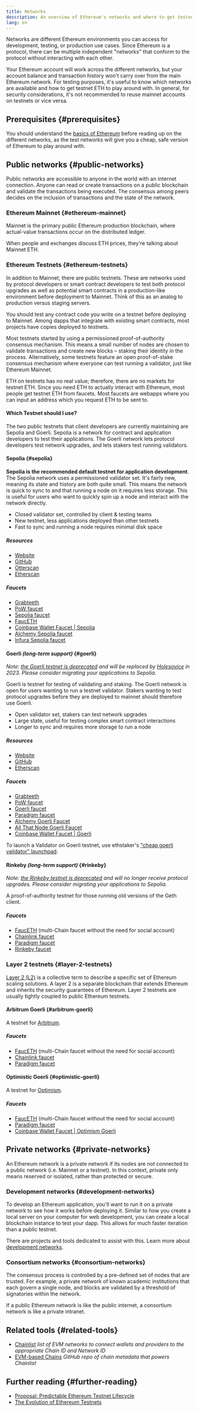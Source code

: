 ```yaml
---
title: Networks
description: An overview of Ethereum's networks and where to get testnet ether (ETH) for testing your application.
lang: en
---
```


Networks are different Ethereum environments you can access for development, testing, or production use cases. Since Ethereum is a protocol, there can be multiple independent "networks" that conform to the protocol without interacting with each other.

Your Ethereum account will work across the different networks, but your account balance and transaction history won't carry over from the main Ethereum network. For testing purposes, it's useful to know which networks are available and how to get testnet ETH to play around with. In general, for security considerations, it's not recommended to reuse mainnet accounts on testnets or vice versa.

## Prerequisites {#prerequisites}

You should understand the [basics of Ethereum](/developers/docs/intro-to-ethereum/) before reading up on the different networks, as the test networks will give you a cheap, safe version of Ethereum to play around with.

## Public networks {#public-networks}

Public networks are accessible to anyone in the world with an internet connection. Anyone can read or create transactions on a public blockchain and validate the transactions being executed. The consensus among peers decides on the inclusion of transactions and the state of the network.

### Ethereum Mainnet {#ethereum-mainnet}

Mainnet is the primary public Ethereum production blockchain, where actual-value transactions occur on the distributed ledger.

When people and exchanges discuss ETH prices, they're talking about Mainnet ETH.

### Ethereum Testnets {#ethereum-testnets}

In addition to Mainnet, there are public testnets. These are networks used by protocol developers or smart contract developers to test both protocol upgrades as well as potential smart contracts in a production-like environment before deployment to Mainnet. Think of this as an analog to production versus staging servers.

You should test any contract code you write on a testnet before deploying to Mainnet. Among dapps that integrate with existing smart contracts, most projects have copies deployed to testnets.

Most testnets started by using a permissioned proof-of-authority consensus mechanism. This means a small number of nodes are chosen to validate transactions and create new blocks – staking their identity in the process. Alternatively, some testnets feature an open proof-of-stake consensus mechanism where everyone can test running a validator, just like Ethereum Mainnet.

ETH on testnets has no real value; therefore, there are no markets for testnet ETH. Since you need ETH to actually interact with Ethereum, most people get testnet ETH from faucets. Most faucets are webapps where you can input an address which you request ETH to be sent to.

#### Which Testnet should I use?

The two public testnets that client developers are currently maintaining are Sepolia and Goerli. Sepolia is a network for contract and application developers to test their applications. The Goerli network lets protocol developers test network upgrades, and lets stakers test running validators.

#### Sepolia {#sepolia}

**Sepolia is the recommended default testnet for application development**.
The Sepolia network uses a permissioned validator set. It's fairly new, meaning its state and history are both quite small. This means the network is quick to sync to and that running a node on it requires less storage. This is useful for users who want to quickly spin up a node and interact with the network directly.

- Closed validator set, controlled by client & testing teams
- New testnet, less applications deployed than other testnets
- Fast to sync and running a node requires minimal disk space

##### Resources

- [Website](https://sepolia.dev/)
- [GitHub](https://github.com/eth-clients/sepolia)
- [Otterscan](https://sepolia.otterscan.io/)
- [Etherscan](https://sepolia.etherscan.io)

##### Faucets

- [Grabteeth](https://grabteeth.xyz/)
- [PoW faucet](https://sepolia-faucet.pk910.de/)
- [Sepolia faucet](https://faucet.sepolia.dev/)
- [FaucETH](https://fauceth.komputing.org)
- [Coinbase Wallet Faucet | Sepolia](https://coinbase.com/faucets/ethereum-sepolia-faucet)
- [Alchemy Sepolia faucet](https://sepoliafaucet.com/)
- [Infura Sepolia faucet](https://www.infura.io/faucet)

#### Goerli _(long-term support)_ {#goerli}

_Note: [the Goerli testnet is deprecated](https://ethereum-magicians.org/t/proposal-predictable-ethereum-testnet-lifecycle/11575/17) and will be replaced by [Holesovice](https://github.com/eth-clients/holesovice) in 2023. Please consider migrating your applications to Sepolia._

Goerli is testnet for testing of validating and staking. The Goerli network is open for users wanting to run a testnet validator. Stakers wanting to test protocol upgrades before they are deployed to mainnet should therefore use Goerli.

- Open validator set, stakers can test network upgrades
- Large state, useful for testing complex smart contract interactions
- Longer to sync and requires more storage to run a node

##### Resources

- [Website](https://goerli.net/)
- [GitHub](https://github.com/eth-clients/goerli)
- [Etherscan](https://goerli.etherscan.io)

##### Faucets

- [Grabteeth](https://grabteeth.xyz/)
- [PoW faucet](https://goerli-faucet.pk910.de/)
- [Goerli faucet](https://faucet.goerli.mudit.blog/)
- [Paradigm faucet](https://faucet.paradigm.xyz/)
- [Alchemy Goerli Faucet](https://goerlifaucet.com/)
- [All That Node Goerli Faucet](https://www.allthatnode.com/faucet/ethereum.dsrv)
- [Coinbase Wallet Faucet | Goerli](https://coinbase.com/faucets/ethereum-goerli-faucet)

To launch a Validator on Goerli testnet, use ethstaker's ["cheap goerli validator" launchpad](https://goerli.launchpad.ethstaker.cc/en/).

#### Rinkeby _(long-term support)_ {#rinkeby}

_Note: [the Rinkeby testnet is deprecated](https://blog.ethereum.org/2022/11/30/ropsten-shutdown-announcement) and will no longer receive protocol upgrades. Please consider migrating your applications to Sepolia._

A proof-of-authority testnet for those running old versions of the Geth client.

##### Faucets

- [FaucETH](https://fauceth.komputing.org) (multi-Chain faucet without the need for social account)
- [Chainlink faucet](https://faucets.chain.link/)
- [Paradigm faucet](https://faucet.paradigm.xyz/)
- [Rinkeby faucet](https://faucet.rinkeby.io/)

### Layer 2 testnets {#layer-2-testnets}

[Layer 2 (L2)](/layer-2/) is a collective term to describe a specific set of Ethereum scaling solutions. A layer 2 is a separate blockchain that extends Ethereum and inherits the security guarantees of Ethereum. Layer 2 testnets are usually tightly coupled to public Ethereum testnets.

#### Arbitrum Goerli {#arbitrum-goerli}

A testnet for [Arbitrum](https://arbitrum.io/).

##### Faucets

- [FaucETH](https://fauceth.komputing.org) (multi-Chain faucet without the need for social account)
- [Chainlink faucet](https://faucets.chain.link/)
- [Paradigm faucet](https://faucet.paradigm.xyz/)

#### Optimistic Goerli {#optimistic-goerli}

A testnet for [Optimism](https://www.optimism.io/).

##### Faucets

- [FaucETH](https://fauceth.komputing.org) (multi-Chain faucet without the need for social account)
- [Paradigm faucet](https://faucet.paradigm.xyz/)
- [Coinbase Wallet Faucet | Optimism Goerli](https://coinbase.com/faucets/optimism-goerli-faucet)

## Private networks {#private-networks}

An Ethereum network is a private network if its nodes are not connected to a public network (i.e. Mainnet or a testnet). In this context, private only means reserved or isolated, rather than protected or secure.

### Development networks {#development-networks}

To develop an Ethereum application, you'll want to run it on a private network to see how it works before deploying it. Similar to how you create a local server on your computer for web development, you can create a local blockchain instance to test your dapp. This allows for much faster iteration than a public testnet.

There are projects and tools dedicated to assist with this. Learn more about [development networks](/developers/docs/development-networks/).

### Consortium networks {#consortium-networks}

The consensus process is controlled by a pre-defined set of nodes that are trusted. For example, a private network of known academic institutions that each govern a single node, and blocks are validated by a threshold of signatories within the network.

If a public Ethereum network is like the public internet, a consortium network is like a private intranet.

## Related tools {#related-tools}

- [Chainlist](https://chainlist.org/) _list of EVM networks to connect wallets and providers to the appropriate Chain ID and Network ID_
- [EVM-based Chains](https://github.com/ethereum-lists/chains) _GitHub repo of chain metadata that powers Chainlist_

## Further reading {#further-reading}

- [Proposal: Predictable Ethereum Testnet Lifecycle](https://ethereum-magicians.org/t/proposal-predictable-ethereum-testnet-lifecycle/11575/17)
- [The Evolution of Ethereum Testnets](https://etherworld.co/2022/08/19/the-evolution-of-ethereum-testnet/)
